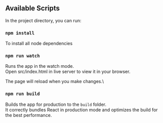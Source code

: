 ## Available Scripts

In the project directory, you can run:

### `npm install`
To install all node dependencies
### `npm run watch`

Runs the app in the watch mode.\
Open src/index.html in live server to view it in your browser.

The page will reload when you make changes.\

### `npm run build`

Builds the app for production to the `build` folder.\
It correctly bundles React in production mode and optimizes the build for the best performance.



